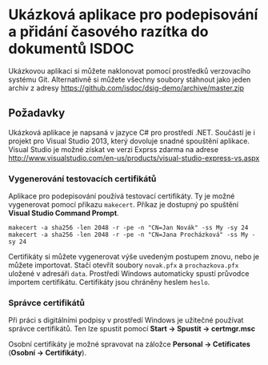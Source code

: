 ﻿# Ukázková aplikace pro podepisování a přidání časového razítka do dokumentů ISDOC

Ukázkovou aplikaci si můžete naklonovat pomocí prostředků verzovacího systému Git. Alternativně
si můžete všechny soubory stáhnout jako jeden archiv z adresy https://github.com/isdoc/dsig-demo/archive/master.zip

## Požadavky

Ukázková aplikace je napsaná v jazyce C# pro prostředí .NET. Součástí je i projekt pro Visual
Studio 2013, který dovoluje snadné spouštění aplikace. Visual Studio je možné získat ve verzi Exprss zdarma
na adrese http://www.visualstudio.com/en-us/products/visual-studio-express-vs.aspx

### Vygenerování testovacích certifikátů

Aplikace pro podepisování používá testovací certifikáty. Ty je možné vygenerovat pomocí příkazu `makecert`.
Příkaz je dostupný po spuštění **Visual Studio Command Prompt**.

````
makecert -a sha256 -len 2048 -r -pe -n "CN=Jan Novák" -ss My -sy 24
makecert -a sha256 -len 2048 -r -pe -n "CN=Jana Procházková" -ss My -sy 24
````

Certifikáty si můžete vygenerovat výše uvedeným postupem znovu, nebo je můžete importovat. Stačí
otevřít soubory `novak.pfx` a `prochazkova.pfx` uložené v adresáři `data`. Prostředí Windows automaticky
spustí průvodce importem certifikátu. Certifikáty jsou chráněny heslem `heslo`.

### Správce certifikátů

Při práci s digitálními podpisy v prostředí Windows je užitečné používat správce certifikátů. Ten lze spustit pomocí **Start -> Spustit -> 
certmgr.msc**

Osobní certifikáty je možné spravovat na záložce **Personal -> Cetificates** (**Osobní -> Certifikáty**).



